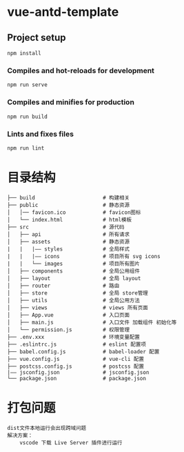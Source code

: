 # vue-antd-template

## Project setup
```
npm install
```

### Compiles and hot-reloads for development
```
npm run serve
```

### Compiles and minifies for production
```
npm run build
```

### Lints and fixes files
```
npm run lint
```

# 目录结构

```
├── build                      # 构建相关
├── public                     # 静态资源
│   │── favicon.ico            # favicon图标
│   └── index.html             # html模板
├── src                        # 源代码
│   ├── api                    # 所有请求
│   ├── assets                 # 静态资源
|   |   |—— styles             # 全局样式
|   |   |—— icons              # 项目所有 svg icons
|   |   └── images             # 项目所有图片
│   ├── components             # 全局公用组件
│   ├── layout                 # 全局 layout
│   ├── router                 # 路由
│   ├── store                  # 全局 store管理
│   ├── utils                  # 全局公用方法
│   ├── views                  # views 所有页面
│   ├── App.vue                # 入口页面
│   ├── main.js                # 入口文件 加载组件 初始化等
│   └── permission.js          # 权限管理
├── .env.xxx                   # 环境变量配置
├── .eslintrc.js               # eslint 配置项
├── babel.config.js            # babel-loader 配置
├── vue.config.js              # vue-cli 配置
├── postcss.config.js          # postcss 配置
|—— jsconfig.json              # jsconfig.json
└── package.json               # package.json
```

# 打包问题
```
dist文件本地运行会出现跨域问题
解决方案：
    vscode 下载 Live Server 插件进行运行
```